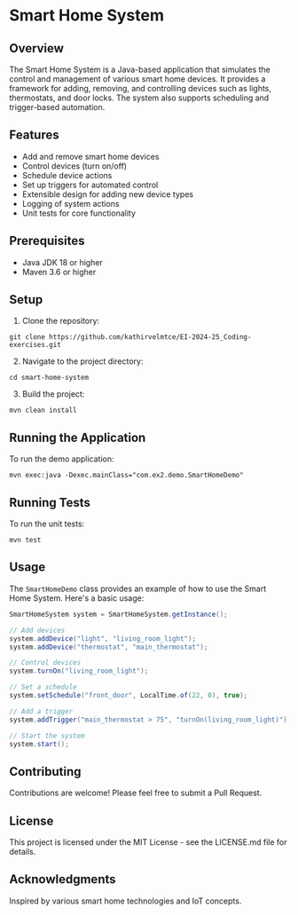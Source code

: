 # Smart Home System

## Overview

The Smart Home System is a Java-based application that simulates the control and management of various smart home devices. It provides a framework for adding, removing, and controlling devices such as lights, thermostats, and door locks. The system also supports scheduling and trigger-based automation.

## Features

- Add and remove smart home devices
- Control devices (turn on/off)
- Schedule device actions
- Set up triggers for automated control
- Extensible design for adding new device types
- Logging of system actions
- Unit tests for core functionality

## Prerequisites

- Java JDK 18 or higher
- Maven 3.6 or higher

## Setup

1. Clone the repository:
```
git clone https://github.com/kathirvelmtce/EI-2024-25_Coding-exercises.git
```

2. Navigate to the project directory:
```
cd smart-home-system
```

3. Build the project:
```
mvn clean install
```

## Running the Application

To run the demo application:
```
mvn exec:java -Dexec.mainClass="com.ex2.demo.SmartHomeDemo"
```

## Running Tests

To run the unit tests:
```
mvn test
```

## Usage

The `SmartHomeDemo` class provides an example of how to use the Smart Home System. Here's a basic usage:

```java
SmartHomeSystem system = SmartHomeSystem.getInstance();

// Add devices
system.addDevice("light", "living_room_light");
system.addDevice("thermostat", "main_thermostat");

// Control devices
system.turnOn("living_room_light");

// Set a schedule
system.setSchedule("front_door", LocalTime.of(22, 0), true);

// Add a trigger
system.addTrigger("main_thermostat > 75", "turnOn(living_room_light)");

// Start the system
system.start();


```
## Contributing
Contributions are welcome! Please feel free to submit a Pull Request.

## License
This project is licensed under the MIT License - see the LICENSE.md file for details.

## Acknowledgments
Inspired by various smart home technologies and IoT concepts.
